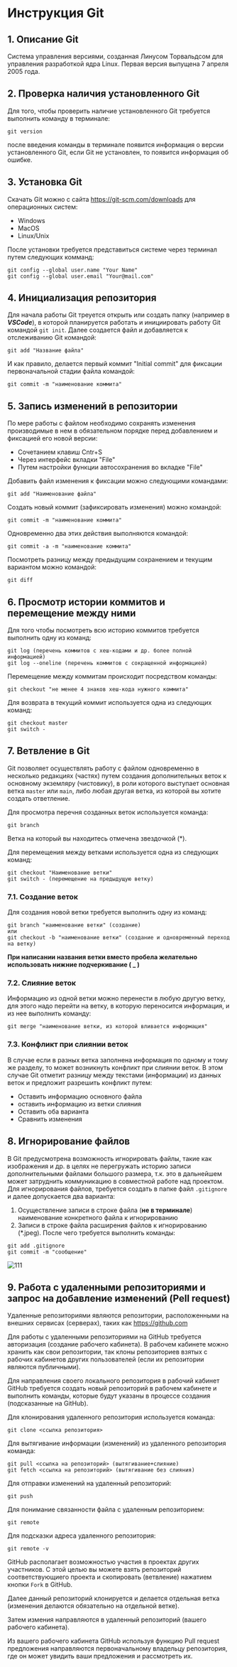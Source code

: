 # Инструкция Git
## 1. Описание Git 
Система управления версиями, созданная Линусом Торвальдсом для управления разработкой ядра Linux. Первая версия выпущена 7 апреля 2005 года.
## 2. Проверка наличия установленного Git
Для того, чтобы проверить наличие установленного Git требуется выполнить команду в терминале:
```
git version
```
после введения команды в терминале появится информация о версии установленного Git, если Git не установлен, то появится информация об ошибке.
## 3. Установка Git
Скачать Git можно с сайта https://git-scm.com/downloads
для операционных систем:
* Windows
* MacOS
* Linux/Unix

После установки требуется представиться системе через терминал путем следующих комманд:
```
git config --global user.name "Your Name"
git config --global user.email "Your@mail.com"
```
## 4. Инициализация репозитория
Для начала работы Git треуется открыть или создать папку (например в _**VSCode**_), в которой планируется работать и инициировать работу Git командой `git init`.
Далее создается файл и добавляется к отслеживанию Git командой:
```
git add "Название файла"
```
И как правило, делается первый коммит "Initial commit" для фиксации первоначальной стадии файла командой:
```
git commit -m "наименование коммита"
```
## 5. Запись изменений в репозитории
По мере работы с файлом необходимо сохранять изменения производимые в нем в обязательном порядке перед добавлением и фиксацией его новой версии:

* Сочетанием клавиш Cntr+S 
* Через интерфейс вкладки "File"
* Путем настройки функции автосохранения во вкладке "File"

Добавить файл изменения к фиксации можно следующими командами:
```
git add "Наименование файла"
```
Создать новый коммит (зафиксировать изменения) можно командой:
```
git commit -m "наименование коммита"
```
Одновременно два этих действия выполняются командой:
```
git commit -a -m "наименование коммита"
```
Посмотреть разницу между предыдущим сохранением и текущим вариантом можно командой:
```
git diff
```
## 6. Просмотр истории коммитов и перемещение между ними
Для того чтобы посмотреть всю историю коммитов требуется выполнить одну из команд:
```
git log (перечень коммитов с хеш-кодами и др. более полной информацией)
git log --oneline (перечень коммитов с сокращенной информацией)
```
Перемещение между коммитам происходит посредством команды:
```
git checkout "не менее 4 знаков хеш-кода нужного коммита"
```
Для возврата в текущий коммит используется одна из следующих команд:
```
git checkout master
git switch -
```
## 7. Ветвление в Git
Git позволяет осуществлять работу с файлом одновременно в несколько редакциях (частях) путем создания дополнительных веток к основному экземляру (чистовику), в роли которого выступает основная ветка `master` или `main`, либо любая другая ветка, из которой вы хотите создать ответление.

Для просмотра перечня созданных веток используется команда:
```
git branch
```
Ветка на который вы находитесь отмечена звездочкой (*).

Для перемещения между ветками используется одна из следующих команд:
```
git checkout "Наименование ветки"
git switch - (перемещение на предыдущую ветку)
```

### 7.1. Создание веток
Для создания новой ветки требуется выполнить одну из команд:
```
git branch "наименование ветки" (создание)
или
git checkout -b "наименование ветки" (создание и одновременный переход на ветку)
```
**При написании названия ветки вместо пробела желательно использовать нижние подчеркивание ( _ )**

### 7.2. Слияние веток
Информацию из одной ветки можно перенести в любую другую ветку, для этого надо перейти на ветку, в которую переносится информация, и из нее выполнить команду:
```
git merge "наименование ветки, из которой вливается информация"
```
### 7.3. Конфликт при слиянии веток
В случае если в разных ветка заполнена информация по одному и тому же разделу, то может возникнуть конфликт при слиянии веток. В этом случае Git отметит разницу между текстами (информации) из данных веток и предложит разрешить конфликт путем:
* Оставить информацию основного файла
* оставить информацию из ветки слияния
* Оставить оба варианта
* Сравнить изменения

## 8. Игнорирование файлов
В Git предусмотрена возможность игнорировать файлы, такие как изображения и др. в целях не перегружать историю записи дополнительными файлами большого размера, т.к. это в дальнейшем может затруднить коммуникацию в совместной работе над проектом. 
Для игнорирования файлов, требуется создать в папке файл `.gitignore` и далее допускается два варианта:
1. Осуществление записи в строке файла (__не в терминале__)  наименование конкретного файла к игнорированию
2. Записи в строке файла расширения файлов к игнорированию (*.jpeg).
После чего требуется выполнить команды:
```
git add .gitignore
git commit -m "сообщение"
```
![111](111.jpg)

## 9. Работа с удаленными репозиториями и запрос на добавление изменений (Pell request)
Удаленные репозиториями являются репозитории, расположенными на внешних сервисах (серверах), таких как https://github.com 

Для работы с удаленными репозиториями на GitHub требуется авторизация (создание рабочего кабинета). В рабочем кабинете можно хранить как свои репозитории, так клоны репозиториев взятых с рабочих кабинетов других пользователей (если их репозитории являются публичными).

Для направления своего локального репозитория в рабочий кабинет GitHub требуется создать новый репозиторий в рабочем кабинете и выполнить команды, которые будут указаны в процессе создания (подсказанные на GitHub).

Для клонирования удаленного репозитория используется команда:
```
git clone <ссылка репозитория>
```
Для вытягивание информации (изменений) из удаленного репозитория команда:
```
git pull <ссылка на репозиторий> (вытягивание+слияние)
git fetch <ссылка на репозиторий> (вытягивание без слияния)
```
Для отправки изменений на удаленный репозиторий:
```
git push
```
Для понимание связанности файла с удаленным репозиторием:
```
git remote
```
Для подсказки адреса удаленного репозитория:
```
git remote -v
```
GitHub располагает возможностью участия в проектах других участников. С этой целью вы можете взять репозиторий соответствующиего проекта и скопировать (ветвление) нажатием кнопки `Fork` в GitHub.

Далее данный репозиторий клонируется и делается отдельная ветка (изменения делаются обязательно на отдельной ветке).

Затем измения направляются в удаленный репозиторий (вашего рабочего кабинета). 

Из вашего рабочего кабинета GitHub используя функцию Pull request предложения направляются первоначальному владельцу репозитория, где он может увидить ваши предложения и рассмотреть их.